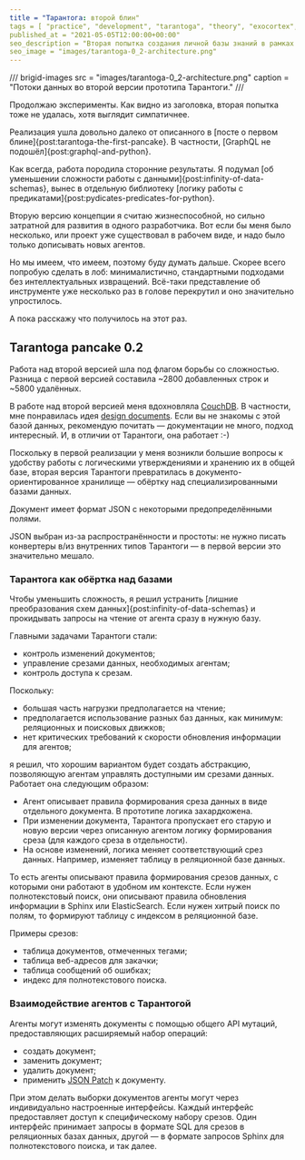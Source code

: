 ```yaml
---
title = "Тарантога: второй блин"
tags = [ "practice", "development", "tarantoga", "theory", "exocortex",]
published_at = "2021-05-05T12:00:00+00:00"
seo_description = "Вторая попытка создания личной базы знаний в рамках пет-проекта Тарантога."
seo_image = "images/tarantoga-0_2-architecture.png"
---
```


/// brigid-images
src = "images/tarantoga-0_2-architecture.png"
caption = "Потоки данных во второй версии прототипа Тарантоги."
///

Продолжаю эксперименты. Как видно из заголовка, вторая попытка тоже не удалась, хотя выглядит симпатичнее.

Реализация ушла довольно далеко от описанного в [посте о первом блине]{post:tarantoga-the-first-pancake}. В частности, [GraphQL не подошёл]{post:graphql-and-python}.

Как всегда, работа породила сторонние результаты. Я подумал [об уменьшении сложности работы с данными]{post:infinity-of-data-schemas}, вынес в отдельную библиотеку [логику работы с предикатами]{post:pydicates-predicates-for-python}.

Вторую версию концепции я считаю жизнеспособной, но сильно затратной для развития в одного разработчика. Вот если бы меня было несколько, или проект уже существовал в рабочем виде, и надо было только дописывать новых агентов.

Но мы имеем, что имеем, поэтому буду думать дальше. Скорее всего попробую сделать в лоб: минималистично, стандартными подходами без интеллектуальных извращений. Всё-таки представление об инструменте уже несколько раз в голове перекрутил и оно значительно упростилось.

А пока расскажу что получилось на этот раз.

<!-- more -->

## Tarantoga pancake 0.2

Работа над второй версией шла под флагом борьбы со сложностью. Разница с первой версией составила ~2800 добавленных строк и ~5800 удалённых.

В работе над второй версией меня вдохновляла [CouchDB](https://docs.couchdb.org/en/stable/intro/index.html). В частности, мне понравилась идея [design documents](https://docs.couchdb.org/en/stable/ddocs/index.html). Если вы не знакомы с этой базой данных, рекомендую почитать — документации не много, подход интересный. И, в отличии от Тарантоги, она работает :-)

Поскольку в первой реализации у меня возникли большие вопросы к удобству работы с логическими утверждениями и хранению их в общей базе, вторая версия Тарантоги превратилась в документо-ориентированное хранилище — обёртку над специализированными базами данных.

Документ имеет формат JSON с некоторыми предопределёнными полями.

JSON выбран из-за распространённости и простоты: не нужно писать конвертеры в/из внутренних типов Тарантоги — в первой версии это значительно мешало.

### Тарантога как обёртка над базами

Чтобы уменьшить сложность, я решил устранить [лишние преобразования схем данных]{post:infinity-of-data-schemas} и прокидывать запросы на чтение от агента сразу в нужную базу.

Главными задачами Тарантоги стали:

- контроль изменений документов;
- управление срезами данных, необходимых агентам;
- контроль доступа к срезам.

Поскольку:

- большая часть нагрузки предполагается на чтение;
- предполагается использование разных баз данных, как минимум: реляционных и поисковых движков;
- нет критических требований к скорости обновления информации для агентов;

я решил, что хорошим вариантом будет создать абстракцию, позволяющую агентам управлять доступными им срезами данных. Работает она следующим образом:

- Агент описывает правила формирования среза данных в виде отдельного документа. В прототипе логика захардкожена.
- При изменении документа, Тарантога пропускает его старую и новую версии через описанную агентом логику формирования среза (для каждого среза в отдельности).
- На основе изменений, логика меняет соответствующий срез данных. Например, изменяет таблицу в реляционной базе данных.

То есть агенты описывают правила формирования срезов данных, с которыми они работают в удобном им контексте. Если нужен полнотекстовый поиск, они описывают правила обновления информации в Sphinx или ElasticSearch. Если нужен хитрый поиск по полям, то формируют таблицу с индексом в реляционной базе.

Примеры срезов:

- таблица документов, отмеченных тегами;
- таблица веб-адресов для закачки;
- таблица сообщений об ошибках;
- индекс для полнотекстового поиска.

### Взаимодействие агентов с Тарантогой

Агенты могут изменять документы с помощью общего API мутаций, предоставляющих расширяемый набор операций:

- создать документ;
- заменить документ;
- удалить документ;
- применить [JSON Patch](http://jsonpatch.com/) к документу.

При этом делать выборки документов агенты могут через индивидуально настроенные интерфейсы. Каждый интерфейс предоставляет доступ к специфическому набору срезов. Один интерфейс принимает запросы в формате SQL для срезов в реляционных базах данных, другой — в формате запросов Sphinx для полнотекстового поиска, и так далее.
